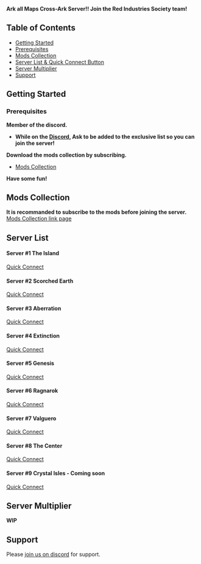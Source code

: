 **Ark all Maps Cross-Ark Server!! Join the Red Industries Society team!**
## Table of Contents
- [Getting Started](#getting-started)
- [Prerequisites](#prerequisites)
- [Mods Collection](#mods-collection)
- [Server List & Quick Connect Button](#server-list)
- [Server Multiplier](#server-multiplier)
- [Support](#support)

## Getting Started
### Prerequisites
**Member of the discord.**
- **While on the [Discord](#support), Ask to be added to the exclusive list so you can join the server!**

**Download the mods collection by subscribing.**
- [Mods Collection](#mods-collection)

**Have some fun!**

## Mods Collection
**It is recommanded to subscribe to the mods before joining the server.**
[Mods Collection link page](https://steamcommunity.com/sharedfiles/filedetails/?id=2086028655)
## Server List
#### Server #1 The Island
[Quick Connect](steam://connect/pauloczmotherfuckingark.jeremie-pilon.com:26080)
#### Server #2 Scorched Earth
[Quick Connect](steam://connect/pauloczmotherfuckingark.jeremie-pilon.com:26081)
#### Server #3 Aberration
[Quick Connect](steam://connect/pauloczmotherfuckingark.jeremie-pilon.com:26082)
#### Server #4 Extinction
[Quick Connect](steam://connect/pauloczmotherfuckingark.jeremie-pilon.com:26083)
#### Server #5 Genesis
[Quick Connect](steam://connect/pauloczmotherfuckingark.jeremie-pilon.com:26084)
#### Server #6 Ragnarok
[Quick Connect](steam://connect/pauloczmotherfuckingark.jeremie-pilon.com:26085)
#### Server #7 Valguero
[Quick Connect](steam://connect/pauloczmotherfuckingark.jeremie-pilon.com:26086)
#### Server #8 The Center
[Quick Connect](steam://connect/pauloczmotherfuckingark.jeremie-pilon.com:26087)
#### Server #9 Crystal Isles - Coming soon
[Quick Connect](steam://connect/pauloczmotherfuckingark.jeremie-pilon.com:26088)
## Server Multiplier
**WIP**
## Support
Please [join us on discord](https://discord.gg/fdRcMTv) for support.
